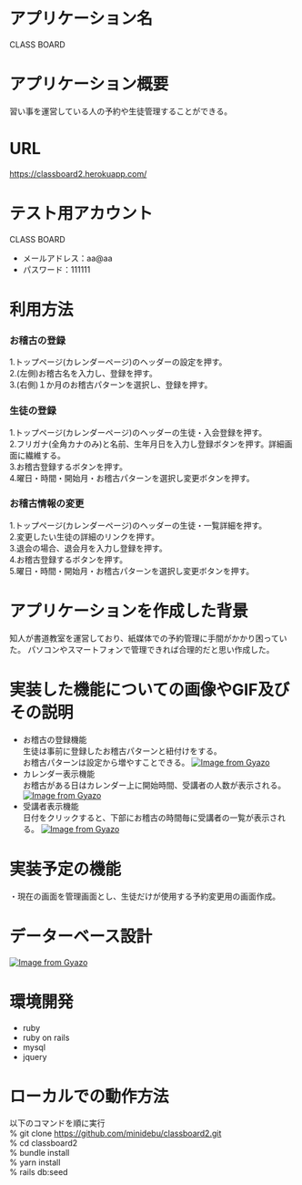 # アプリケーション名
CLASS BOARD  
# アプリケーション概要
習い事を運営している人の予約や生徒管理することができる。  
# URL
https://classboard2.herokuapp.com/
# テスト用アカウント
CLASS BOARD
- メールアドレス：aa@aa
- パスワード：111111
# 利用方法
### お稽古の登録
1.トップページ(カレンダーページ)のヘッダーの設定を押す。  
2.(左側)お稽古名を入力し、登録を押す。  
3.(右側)１か月のお稽古パターンを選択し、登録を押す。  
### 生徒の登録
1.トップページ(カレンダーページ)のヘッダーの生徒・入会登録を押す。  
2.フリガナ(全角カナのみ)と名前、生年月日を入力し登録ボタンを押す。詳細画面に繊維する。  
3.お稽古登録するボタンを押す。  
4.曜日・時間・開始月・お稽古パターンを選択し変更ボタンを押す。  
### お稽古情報の変更
1.トップページ(カレンダーページ)のヘッダーの生徒・一覧詳細を押す。  
2.変更したい生徒の詳細のリンクを押す。  
3.退会の場合、退会月を入力し登録を押す。  
4.お稽古登録するボタンを押す。  
5.曜日・時間・開始月・お稽古パターンを選択し変更ボタンを押す。  
# アプリケーションを作成した背景
知人が書道教室を運営しており、紙媒体での予約管理に手間がかかり困っていた。
パソコンやスマートフォンで管理できれば合理的だと思い作成した。
# 実装した機能についての画像やGIF及びその説明
 - お稽古の登録機能  
   生徒は事前に登録したお稽古パターンと紐付けをする。  
   お稽古パターンは設定から増やすことできる。
   [![Image from Gyazo](https://i.gyazo.com/954deb9148c4ddd359dfc2ac9d5d2798.png)](https://gyazo.com/954deb9148c4ddd359dfc2ac9d5d2798)
 - カレンダー表示機能  
   お稽古がある日はカレンダー上に開始時間、受講者の人数が表示される。
   [![Image from Gyazo](https://i.gyazo.com/a91234da11af4cf5b7bd60c68fac09bd.png)](https://gyazo.com/a91234da11af4cf5b7bd60c68fac09bd)  
 - 受講者表示機能  
   日付をクリックすると、下部にお稽古の時間毎に受講者の一覧が表示される。
  [![Image from Gyazo](https://i.gyazo.com/64fa8cdd8f04f45f40c3d4a6390157de.gif)](https://gyazo.com/64fa8cdd8f04f45f40c3d4a6390157de)

# 実装予定の機能
・現在の画面を管理画面とし、生徒だけが使用する予約変更用の画面作成。
# データーベース設計
[![Image from Gyazo](https://i.gyazo.com/f05f4ab2766fae67b78c2d8546a0fefc.png)](https://gyazo.com/f05f4ab2766fae67b78c2d8546a0fefc)

# 環境開発
 - ruby
 - ruby on rails 
 - mysql
 - jquery

# ローカルでの動作方法
以下のコマンドを順に実行  
 % git clone https://github.com/minidebu/classboard2.git  
 % cd classboard2  
 % bundle install  
 % yarn install  
 % rails db:seed
